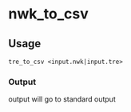 # nwk_to_csv

## Usage

```
tre_to_csv <input.nwk|input.tre>
```

### Output

output will go to standard output 
